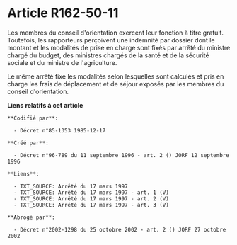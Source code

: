 # Article R162-50-11

Les membres du conseil d'orientation exercent leur fonction à titre gratuit. Toutefois, les rapporteurs perçoivent une
indemnité par dossier dont le montant et les modalités de prise en charge sont fixés par arrêté du ministre chargé du budget,
des ministres chargés de la santé et de la sécurité sociale et du ministre de l'agriculture.

Le même arrêté fixe les modalités selon lesquelles sont calculés et pris en charge les frais de déplacement et de séjour
exposés par les membres du conseil d'orientation.

**Liens relatifs à cet article**

	**Codifié par**:

	  - Décret n°85-1353 1985-12-17

	**Créé par**:

	  - Décret n°96-789 du 11 septembre 1996 - art. 2 () JORF 12 septembre 1996

	**Liens**:

	  - TXT_SOURCE: Arrêté du 17 mars 1997
	  - TXT_SOURCE: Arrêté du 17 mars 1997 - art. 1 (V)
	  - TXT_SOURCE: Arrêté du 17 mars 1997 - art. 2 (V)
	  - TXT_SOURCE: Arrêté du 17 mars 1997 - art. 3 (V)

	**Abrogé par**:

	  - Décret n°2002-1298 du 25 octobre 2002 - art. 2 () JORF 27 octobre 2002

